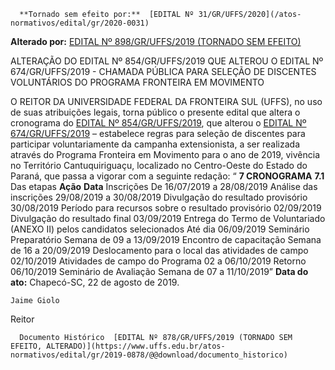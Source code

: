       **Tornado sem efeito por:**  [EDITAL Nº 31/GR/UFFS/2020](/atos-normativos/edital/gr/2020-0031) 

 **Alterado por:**  [EDITAL Nº 898/GR/UFFS/2019 (TORNADO SEM EFEITO)](/atos-normativos/edital/gr/2019-0898) 

   ALTERAÇÃO DO EDITAL Nº 854/GR/UFFS/2019 QUE ALTEROU O EDITAL Nº 674/GR/UFFS/2019 - CHAMADA PÚBLICA PARA SELEÇÃO DE DISCENTES VOLUNTÁRIOS DO PROGRAMA FRONTEIRA EM MOVIMENTO  

 O REITOR DA UNIVERSIDADE FEDERAL DA FRONTEIRA SUL (UFFS), no uso de suas atribuições legais, torna público o presente edital que altera o cronograma do [EDITAL Nº 854/GR/UFFS/2019](https://www.uffs.edu.br/atos-normativos/edital/gr/2019-0854), que alterou o [EDITAL Nº 674/GR/UFFS/2019](https://www.uffs.edu.br/atos-normativos/edital/gr/2019-0674) – estabelece regras para seleção de discentes para participar voluntariamente da campanha extensionista, a ser realizada através do Programa Fronteira em Movimento para o ano de 2019, vivência no Território Cantuquiriguaçu, localizado no Centro-Oeste do Estado do Paraná, que passa a vigorar com a seguinte redação:   “ **7 CRONOGRAMA** **7.1** Das etapas     **Ação**   **Data**     Inscrições   De 16/07/2019 a 28/08/2019     Análise das inscrições   29/08/2019 a 30/08/2019     Divulgação do resultado provisório   30/08/2019     Período para recursos sobre o resultado provisório   02/09/2019     Divulgação do resultado final   03/09/2019     Entrega do Termo de Voluntariado (ANEXO II) pelos candidatos selecionados   Até dia 06/09/2019     Seminário Preparatório   Semana de 09 a 13/09/2019     Encontro de capacitação   Semana de 16 a 20/09/2019     Deslocamento para o local das atividades de campo   02/10/2019     Atividades de campo do Programa   02 a 06/10/2019     Retorno   06/10/2019     Seminário de Avaliação   Semana de 07 a 11/10/2019”            **Data do ato:** Chapecó-SC, 22 de agosto de 2019.   
 

    Jaime Giolo   
 Reitor 

      Documento Histórico  [EDITAL Nº 878/GR/UFFS/2019 (TORNADO SEM EFEITO, ALTERADO)](https://www.uffs.edu.br/atos-normativos/edital/gr/2019-0878/@@download/documento_historico)     
      
